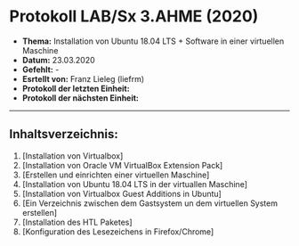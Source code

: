 # Protokoll LAB/Sx 3.AHME (2020)

* **Thema:** Installation von Ubuntu 18.04 LTS + Software in einer virtuellen Maschine
* **Datum:** 23.03.2020
* **Gefehlt:** -
* **Esrtellt von:** Franz Lieleg (liefrm)
* **Protokoll der letzten Einheit:**
* **Protokoll der nächsten Einheit:**

--------------------------------------------------------------------------------------------------------
## Inhaltsverzeichnis:

1. [Installation von Virtualbox]
1. [Installation von Oracle VM VirtualBox Extension Pack]
1. [Erstellen und einrichten einer virtuellen Maschine]
1. [Installation von Ubuntu 18.04 LTS in der virtuallen Maschine]
1. [Installation von Virtualbox Guest Additions in Ubuntu]
1. [Ein Verzeichnis zwischen dem Gastsystem un dem virtuellen System erstellen]
1. [Installation des HTL Paketes]
1. [Konfiguration des Lesezeichens in Firefox/Chrome]
